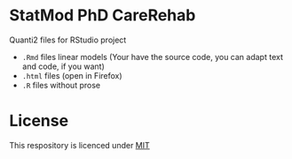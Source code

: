 # StatMod PhD CareRehab
Quanti2 files for RStudio project
* `.Rmd` files linear models (Your have the source code, you can adapt text and code, if you want)
* `.html` files (open in Firefox)
* `.R` files without prose

# License
This respository is licenced under [MIT](LICENSE)
